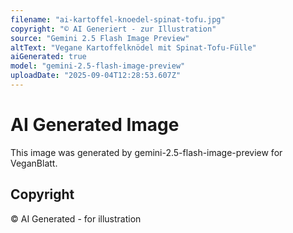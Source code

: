 ```yaml
---
filename: "ai-kartoffel-knoedel-spinat-tofu.jpg"
copyright: "© AI Generiert - zur Illustration"
source: "Gemini 2.5 Flash Image Preview"
altText: "Vegane Kartoffelknödel mit Spinat-Tofu-Fülle"
aiGenerated: true
model: "gemini-2.5-flash-image-preview"
uploadDate: "2025-09-04T12:28:53.607Z"
---
```


# AI Generated Image

This image was generated by gemini-2.5-flash-image-preview for VeganBlatt.

## Copyright
© AI Generated - for illustration
